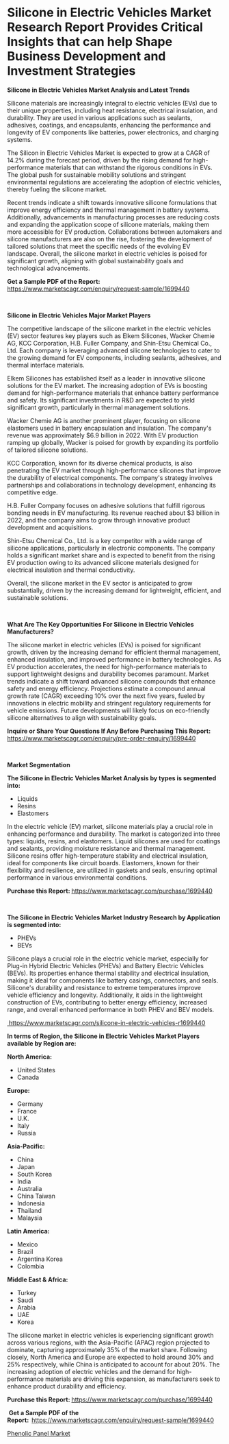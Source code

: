 <p><h1>Silicone in Electric Vehicles Market Research Report Provides Critical Insights that can help Shape Business Development and Investment Strategies</h1></p><p><strong>Silicone in Electric Vehicles Market Analysis and Latest Trends</strong></p>
<p><p>Silicone materials are increasingly integral to electric vehicles (EVs) due to their unique properties, including heat resistance, electrical insulation, and durability. They are used in various applications such as sealants, adhesives, coatings, and encapsulants, enhancing the performance and longevity of EV components like batteries, power electronics, and charging systems. </p><p>The Silicon in Electric Vehicles Market is expected to grow at a CAGR of 14.2% during the forecast period, driven by the rising demand for high-performance materials that can withstand the rigorous conditions in EVs. The global push for sustainable mobility solutions and stringent environmental regulations are accelerating the adoption of electric vehicles, thereby fueling the silicone market.</p><p>Recent trends indicate a shift towards innovative silicone formulations that improve energy efficiency and thermal management in battery systems. Additionally, advancements in manufacturing processes are reducing costs and expanding the application scope of silicone materials, making them more accessible for EV production. Collaborations between automakers and silicone manufacturers are also on the rise, fostering the development of tailored solutions that meet the specific needs of the evolving EV landscape. Overall, the silicone market in electric vehicles is poised for significant growth, aligning with global sustainability goals and technological advancements.</p></p>
<p><strong>Get a Sample PDF of the Report:&nbsp;</strong> <a href="https://www.marketscagr.com/enquiry/request-sample/1699440?utm_campaign=3266&utm_medium=2&utm_source=Github&utm_content=ia&utm_term=01042025&utm_id=silicone-in-electric-vehicles">https://www.marketscagr.com/enquiry/request-sample/1699440</a></p>
<p>&nbsp;</p>
<p><strong>Silicone in Electric Vehicles Major Market Players</strong></p>
<p><p>The competitive landscape of the silicone market in the electric vehicles (EV) sector features key players such as Elkem Silicones, Wacker Chemie AG, KCC Corporation, H.B. Fuller Company, and Shin-Etsu Chemical Co., Ltd. Each company is leveraging advanced silicone technologies to cater to the growing demand for EV components, including sealants, adhesives, and thermal interface materials.</p><p>Elkem Silicones has established itself as a leader in innovative silicone solutions for the EV market. The increasing adoption of EVs is boosting demand for high-performance materials that enhance battery performance and safety. Its significant investments in R&D are expected to yield significant growth, particularly in thermal management solutions.</p><p>Wacker Chemie AG is another prominent player, focusing on silicone elastomers used in battery encapsulation and insulation. The company's revenue was approximately $6.9 billion in 2022. With EV production ramping up globally, Wacker is poised for growth by expanding its portfolio of tailored silicone solutions.</p><p>KCC Corporation, known for its diverse chemical products, is also penetrating the EV market through high-performance silicones that improve the durability of electrical components. The company's strategy involves partnerships and collaborations in technology development, enhancing its competitive edge.</p><p>H.B. Fuller Company focuses on adhesive solutions that fulfill rigorous bonding needs in EV manufacturing. Its revenue reached about $3 billion in 2022, and the company aims to grow through innovative product development and acquisitions.</p><p>Shin-Etsu Chemical Co., Ltd. is a key competitor with a wide range of silicone applications, particularly in electronic components. The company holds a significant market share and is expected to benefit from the rising EV production owing to its advanced silicone materials designed for electrical insulation and thermal conductivity.</p><p>Overall, the silicone market in the EV sector is anticipated to grow substantially, driven by the increasing demand for lightweight, efficient, and sustainable solutions.</p></p>
<p>&nbsp;</p>
<p><strong>What Are The Key Opportunities For Silicone in Electric Vehicles Manufacturers?</strong></p>
<p><p>The silicone market in electric vehicles (EVs) is poised for significant growth, driven by the increasing demand for efficient thermal management, enhanced insulation, and improved performance in battery technologies. As EV production accelerates, the need for high-performance materials to support lightweight designs and durability becomes paramount. Market trends indicate a shift toward advanced silicone compounds that enhance safety and energy efficiency. Projections estimate a compound annual growth rate (CAGR) exceeding 10% over the next five years, fueled by innovations in electric mobility and stringent regulatory requirements for vehicle emissions. Future developments will likely focus on eco-friendly silicone alternatives to align with sustainability goals.</p></p>
<p><strong>Inquire or Share Your Questions If Any Before Purchasing This Report:</strong> <a href="https://www.marketscagr.com/enquiry/pre-order-enquiry/1699440?utm_campaign=3266&utm_medium=2&utm_source=Github&utm_content=ia&utm_term=01042025&utm_id=silicone-in-electric-vehicles">https://www.marketscagr.com/enquiry/pre-order-enquiry/1699440</a></p>
<p>&nbsp;</p>
<p><strong>Market Segmentation</strong></p>
<p><strong>The Silicone in Electric Vehicles Market Analysis by types is segmented into:</strong></p>
<p><ul><li>Liquids</li><li>Resins</li><li>Elastomers</li></ul></p>
<p><p>In the electric vehicle (EV) market, silicone materials play a crucial role in enhancing performance and durability. The market is categorized into three types: liquids, resins, and elastomers. Liquid silicones are used for coatings and sealants, providing moisture resistance and thermal management. Silicone resins offer high-temperature stability and electrical insulation, ideal for components like circuit boards. Elastomers, known for their flexibility and resilience, are utilized in gaskets and seals, ensuring optimal performance in various environmental conditions.</p></p>
<p><strong>Purchase this Report:&nbsp;</strong><a href="https://www.marketscagr.com/purchase/1699440?utm_campaign=3266&utm_medium=2&utm_source=Github&utm_content=ia&utm_term=01042025&utm_id=silicone-in-electric-vehicles">https://www.marketscagr.com/purchase/1699440</a></p>
<p>&nbsp;</p>
<p><strong>The Silicone in Electric Vehicles Market Industry Research by Application is segmented into:</strong></p>
<p><ul><li>PHEVs</li><li>BEVs</li></ul></p>
<p><p>Silicone plays a crucial role in the electric vehicle market, especially for Plug-in Hybrid Electric Vehicles (PHEVs) and Battery Electric Vehicles (BEVs). Its properties enhance thermal stability and electrical insulation, making it ideal for components like battery casings, connectors, and seals. Silicone's durability and resistance to extreme temperatures improve vehicle efficiency and longevity. Additionally, it aids in the lightweight construction of EVs, contributing to better energy efficiency, increased range, and overall enhanced performance in both PHEV and BEV models.</p></p>
<p><a href="https://www.marketscagr.com/silicone-in-electric-vehicles-r1699440?utm_campaign=3266&utm_medium=2&utm_source=Github&utm_content=ia&utm_term=01042025&utm_id=silicone-in-electric-vehicles">&nbsp;https://www.marketscagr.com/silicone-in-electric-vehicles-r1699440</a></p>
<p><strong>In terms of Region, the Silicone in Electric Vehicles Market Players available by Region are:</strong></p>
<p>
    <p> <strong> North America: </strong>
        <ul>
            <li>United States</li>
            <li>Canada</li>
        </ul>
        </p> 
    <p> <strong> Europe: </strong>
        <ul>
            <li>Germany</li>
            <li>France</li>
            <li>U.K.</li>
            <li>Italy</li>
            <li>Russia</li>
        </ul>
        </p> 
    <p> <strong> Asia-Pacific: </strong>
        <ul>
            <li>China</li>
            <li>Japan</li>
            <li>South Korea</li>
            <li>India</li>
            <li>Australia</li>
            <li>China Taiwan</li>
            <li>Indonesia</li>
            <li>Thailand</li>
            <li>Malaysia</li>
        </ul>
        </p> 
    <p> <strong> Latin America: </strong>
        <ul>
            <li>Mexico</li>
            <li>Brazil</li>
            <li>Argentina Korea</li>
            <li>Colombia</li>
        </ul>
        </p> 
    <p> <strong> Middle East & Africa: </strong>
        <ul>
            <li>Turkey</li>
            <li>Saudi</li>
            <li>Arabia</li>
            <li>UAE</li>
            <li>Korea</li>
        </ul>
    </p>
    </p>
<p><p>The silicone market in electric vehicles is experiencing significant growth across various regions, with the Asia-Pacific (APAC) region projected to dominate, capturing approximately 35% of the market share. Following closely, North America and Europe are expected to hold around 30% and 25% respectively, while China is anticipated to account for about 20%. The increasing adoption of electric vehicles and the demand for high-performance materials are driving this expansion, as manufacturers seek to enhance product durability and efficiency.</p></p>
<p><strong>Purchase this Report: </strong><a href="https://www.marketscagr.com/purchase/1699440?utm_campaign=3266&utm_medium=2&utm_source=Github&utm_content=ia&utm_term=01042025&utm_id=silicone-in-electric-vehicles">https://www.marketscagr.com/purchase/1699440</a></p>
<p>&nbsp;<strong>Get a Sample PDF of the Report:&nbsp;&nbsp;</strong><a href="https://www.marketscagr.com/enquiry/request-sample/1699440?utm_campaign=3266&utm_medium=2&utm_source=Github&utm_content=ia&utm_term=01042025&utm_id=silicone-in-electric-vehicles">https://www.marketscagr.com/enquiry/request-sample/1699440</a></p>
<p><strong></strong></p>
<p><p><a href="https://github.com/samesdufloiw/Market-Research-Report-List-1/blob/main/phenolic-panel-market.md?utm_campaign=3266&utm_medium=2&utm_source=Github&utm_content=ia&utm_term=01042025&utm_id=silicone-in-electric-vehicles">Phenolic Panel Market</a></p></p>